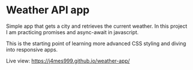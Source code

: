 # Weather API app
Simple app that gets a city and retrieves the current weather.
In this project I am practicing promises and async-await in javascript.

This is the starting point of learning more advanced CSS styling and diving into responsive apps.

Live view: https://j4mes999.github.io/weather-app/
